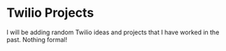 # Twilio Projects

I will be adding random Twilio ideas and projects that I have worked in the past. Nothing formal!


